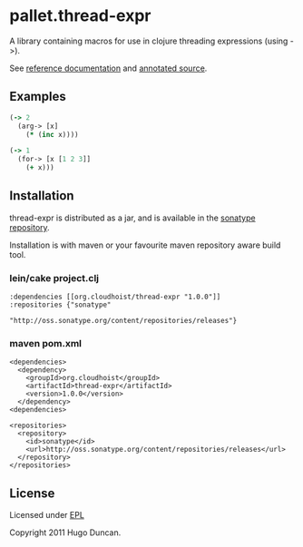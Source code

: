 # pallet.thread-expr

A library containing macros for use in clojure threading expressions (using ->).

See [reference documentation](http://pallet.github.com/thread-expr/autodoc/index.html)
and [annotated source](http://pallet.github.com/thread-expr/marginalia/uberdoc.html).

## Examples

```clojure
(-> 2
  (arg-> [x]
    (* (inc x))))
```

```clojure
(-> 1
  (for-> [x [1 2 3]]
    (+ x)))
```

## Installation

thread-expr is distributed as a jar, and is available in the
[sonatype repository](http://oss.sonatype.org/content/repositories/releases/org/cloudhoist).

Installation is with maven or your favourite maven repository aware build tool.

### lein/cake project.clj

    :dependencies [[org.cloudhoist/thread-expr "1.0.0"]]
    :repositories {"sonatype"
                   "http://oss.sonatype.org/content/repositories/releases"}

### maven pom.xml

    <dependencies>
      <dependency>
        <groupId>org.cloudhoist</groupId>
        <artifactId>thread-expr</artifactId>
        <version>1.0.0</version>
      </dependency>
    <dependencies>

    <repositories>
      <repository>
        <id>sonatype</id>
        <url>http://oss.sonatype.org/content/repositories/releases</url>
      </repository>
    </repositories>

## License

Licensed under [EPL](http://www.eclipse.org/legal/epl-v10.html)

Copyright 2011 Hugo Duncan.
